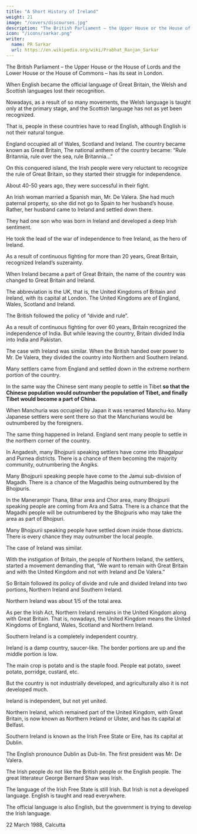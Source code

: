 ```yaml
---
title: "A Short History of Ireland"
weight: 21
image: "/covers/discourses.jpg"
description: "The British Parliament – the Upper House or the House of Lords and the Lower House or the House of Commons – has its seat in London"
icon: "/icons/sarkar.png"
writer:
  name: PR Sarkar
  url: https://en.wikipedia.org/wiki/Prabhat_Ranjan_Sarkar
---
```



The British Parliament – the Upper House or the House of Lords and the Lower House or the House of Commons – has its seat in London. 

When English became the official language of Great Britain, the Welsh and Scottish languages lost their recognition. 

Nowadays, as a result of so many movements, the Welsh language is taught only at the primary stage, and the Scottish language has not as yet been recognized. 

That is, people in these countries have to read English, although English is not their natural tongue.

England occupied all of Wales, Scotland and Ireland. The country became known as Great Britain, The national anthem of the country became: “Rule Britannia, rule over the sea, rule Britannia…” 

On this conquered island, the Irish people were very reluctant to recognize the rule of Great Britain, so they started their struggle for independence.

About 40-50 years ago, they were successful in their fight.

An Irish woman married a Spanish man, Mr. De Valera. She had much paternal property, so she did not go to Spain to her husband’s house. Rather, her husband came to Ireland and settled down there.

They had one son who was born in Ireland and developed a deep Irish sentiment. 

He took the lead of the war of independence to free Ireland, as the hero of Ireland. 

As a result of continuous fighting for more than 20 years, Great Britain, recognized Ireland’s suzerainty.

When Ireland became a part of Great Britain, the name of the country was changed to Great Britain and Ireland. 

The abbreviation is the UK, that is, the United Kingdoms of Britain and Ireland, with its capital at London. The United Kingdoms are of England, Wales, Scotland and Ireland.

<!-- Although Britain recognized the independent status – the state – of Ireland, as you know  -->

The British followed the policy of “divide and rule”. 

As a result of continuous fighting for over 60 years, Britain recognized the independence of India. But while leaving the country, Britain divided India into India and Pakistan.

The case with Ireland was similar. When the British handed over power to Mr. De Valera, they divided the country into Northern and Southern Ireland. 

Many settlers came from England and settled down in the extreme northern portion of the country.

In the same way the Chinese sent many people to settle in Tibet **so that the Chinese population would outnumber the population of Tibet, and finally Tibet would become a part of China.** 

When Manchuria was occupied by Japan it was renamed Manchu-ko. Many Japanese settlers were sent there so that the Manchurians would be outnumbered by the foreigners.

The same thing happened in Ireland. England sent many people to settle in the northern corner of the country.

In Angadesh, many Bhojpurii speaking settlers have come into Bhagalpur and Purnea districts. There is a chance of them becoming the majority community, outnumbering the Angiks.

Many Bhojpurii speaking people have come to the Jamui sub-division of Magadh. There is a chance of the Magadhis being outnumbered by the Bhojpuris. 

In the Manerampir Thana, Bihar area and Chor area, many Bhojpurii speaking people are coming from Ara and Satra. There is a chance that the Magadhi people will be outnumbered by the Bhojpuris who may take the area as part of Bhojpuri. 

Many Bhojpurii speaking people have settled down inside those districts. There is every chance they may outnumber the local people.

The case of Ireland was similar. 

With the instigation of Britain, the people of Northern Ireland, the settlers, started a movement demanding that, “We want to remain with Great Britain and with the United Kingdom and not with Ireland and De Valera.” 

So Britain followed its policy of divide and rule and divided Ireland into two portions, Northern Ireland and Southern Ireland. 

Northern Ireland was about 1/5 of the total area.

As per the Irish Act, Northern Ireland remains in the United Kingdom along with Great Britain. That is, nowadays, the United Kingdom means the United Kingdoms of England, Wales, Scotland and Northern Ireland.

Southern Ireland is a completely independent country.

Ireland is a damp country, saucer-like. The border portions are up and the middle portion is low. 

The main crop is potato and is the staple food. People eat potato, sweet potato, porridge, custard, etc.

But the country is not industrially developed, and agriculturally also it is not developed much. 

Ireland is independent, but not yet united.

Northern Ireland, which remained part of the United Kingdom, with Great Britain, is now known as Northern Ireland or Ulster, and has its capital at Belfast. 

Southern Ireland is known as the Irish Free State or Eire, has its capital at Dublin. 

 <!-- Officially, its name is the Irish Free State. -->
The English pronounce Dublin as Dub-lin. The first president was Mr. De Valera. 

<!-- After his death a new president was chosen.  -->

The Irish people do not like the British people or the English people. The great litterateur George Bernard Shaw was Irish.

<!-- Now I have given you the history of Ireland, Ulster and Eire in brief.  -->

<!-- The northern portion, Ulster, remains with the UK and Great Britain, while the southern portion is called the Irish Free State.  -->

The language of the Irish Free State is still Irish. But Irish is not a developed language. English is taught and read everywhere.

The official language is also English, but the government is trying to develop the Irish language. 

<!-- This is the short history of Ireland. I hope you enjoyed it. -->

22 March 1988, Calcutta

